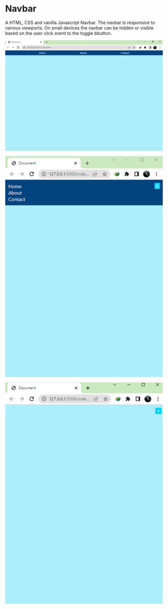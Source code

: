 # Navbar

A HTML, CSS and vanilla Javascript Navbar. The navbar is responsive to various viewports. On small devices the navbar can be hidden or visible based on the user click event to the toggle bbutton.

![Navbar on Large Screens](./images/lg-nav.png)

![Navbar Small Visible](./images/sm-visible.png)

![Navbar Small Hidden](./images/sm-hidden.png)
